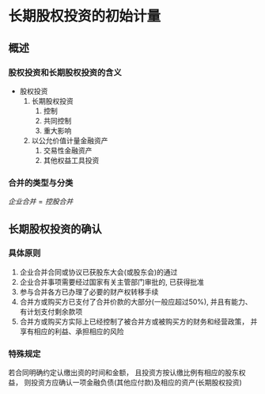 # 长期股权投资的初始计量

## 概述

### 股权投资和长期股权投资的含义

- 股权投资
  1. 长期股权投资
     1. 控制
     2. 共同控制
     3. 重大影响
  2. 以公允价值计量金融资产
     1. 交易性金融资产
     2. 其他权益工具投资

### 合并的类型与分类

$企业合并 = 控股合并$


## 长期股权投资的确认

### 具体原则

1. 企业合并合同或协议已获股东大会(或股东会)的通过
2. 企业合并事项需要经过国家有关主管部门审批的, 已获得批准
3. 参与合并各方已办理了必要的财产权转移手续
4. 合并方或购买方已支付了合并价款的大部分(一般应超过50%), 并且有能力、有计划支付剩余款项
5. 合并方或购买方实际上已经控制了被合并方或被购买方的财务和经营政策， 并享有相应的利益、承担相应的风险

### 特殊规定

若合同明确约定认缴出资的时间和金额， 且投资方按认缴比例有相应的股东权益， 则投资方应确认一项金融负债(其他应付款)及相应的资产(长期股权投资)
